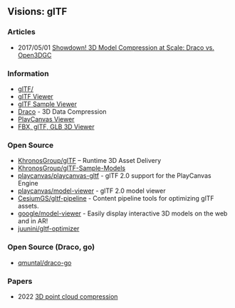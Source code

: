 ## Visions: glTF

### Articles
- 2017/05/01 [Showdown! 3D Model Compression at Scale: Draco vs. Open3DGC](https://medium.com/box-developer-blog/showdown-3d-model-compression-at-scale-draco-vs-open3dgc-c9618b7d64d8)


### Information
- [glTF/](https://kcoley.github.io/glTF/)
- [glTF Viewer](https://gltf-viewer.donmccurdy.com/)
- [glTF Sample Viewer](https://github.khronos.org/glTF-Sample-Viewer-Release/)
- [Draco](https://google.github.io/draco/) - 3D Data Compression
- [PlayCanvas Viewer](https://playcanvas.com/viewer)
- [FBX, glTF, GLB 3D Viewer](https://overbits.herokuapp.com/fbxgltf/)


### Open Source
- [KhronosGroup/glTF](https://github.com/KhronosGroup/glTF) – Runtime 3D Asset Delivery
- [KhronosGroup/glTF-Sample-Models](https://github.com/KhronosGroup/glTF-Sample-Models)
- [playcanvas/playcanvas-gltf](https://github.com/playcanvas/playcanvas-gltf) - glTF 2.0 support for the PlayCanvas Engine
- [playcanvas/model-viewer](https://github.com/playcanvas/model-viewer) - glTF 2.0 model viewer
- [CesiumGS/gltf-pipeline](https://github.com/CesiumGS/gltf-pipeline) - Content pipeline tools for optimizing glTF assets.
- [google/model-viewer](https://github.com/google/model-viewer) - Easily display interactive 3D models on the web and in AR!
- [juunini/gltf-optimizer](https://github.com/juunini/gltf-optimizer) 


### Open Source (Draco, go)
- [qmuntal/draco-go](https://github.com/qmuntal/draco-go)


### Papers
- 2022 [3D point cloud compression](https://theses.hal.science/tel-03524521/document)

